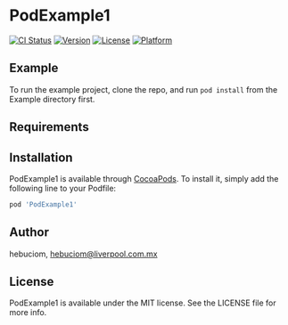 # PodExample1

[![CI Status](https://img.shields.io/travis/hebuciom/PodExample1.svg?style=flat)](https://travis-ci.org/hebuciom/PodExample1)
[![Version](https://img.shields.io/cocoapods/v/PodExample1.svg?style=flat)](https://cocoapods.org/pods/PodExample1)
[![License](https://img.shields.io/cocoapods/l/PodExample1.svg?style=flat)](https://cocoapods.org/pods/PodExample1)
[![Platform](https://img.shields.io/cocoapods/p/PodExample1.svg?style=flat)](https://cocoapods.org/pods/PodExample1)

## Example

To run the example project, clone the repo, and run `pod install` from the Example directory first.

## Requirements

## Installation

PodExample1 is available through [CocoaPods](https://cocoapods.org). To install
it, simply add the following line to your Podfile:

```ruby
pod 'PodExample1'
```

## Author

hebuciom, hebuciom@liverpool.com.mx

## License

PodExample1 is available under the MIT license. See the LICENSE file for more info.
